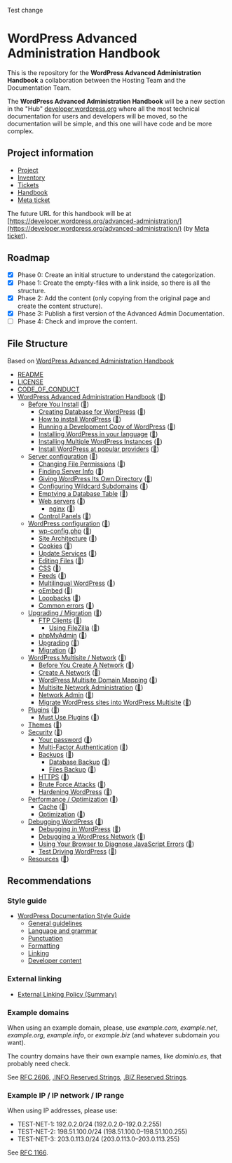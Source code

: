Test change


# WordPress Advanced Administration Handbook
This is the repository for the **WordPress Advanced Administration Handbook** a collaboration between the Hosting Team and the Documentation Team.

The **WordPress Advanced Administration Handbook** will be a new section in the "Hub" [developer.wordpress.org](https://developer.wordpress.org/) where all the most technical documentation for users and developers will be moved, so the documentation will be simple, and this one will have code and be more complex.

## Project information

- [Project](https://github.com/orgs/WordPress/projects/47)
- [Inventory](https://github.com/orgs/WordPress/projects/26/views/1)
- [Tickets](https://github.com/WordPress/Documentation-Issue-Tracker/labels/advanced%20administration)
- [Handbook](https://github.com/WordPress/Advanced-administration-handbook)
- [Meta ticket](https://meta.trac.wordpress.org/ticket/6411)

The future URL for this handbook will be at [https://developer.wordpress.org/advanced-administration/](https://developer.wordpress.org/advanced-administration/) (by [Meta ticket](https://meta.trac.wordpress.org/ticket/6411)).

## Roadmap

- [x] Phase 0: Create an initial structure to understand the categorization.
- [x] Phase 1: Create the empty-files with a link inside, so there is all the structure.
- [x] Phase 2: Add the content (only copying from the original page and create the content structure).
- [x] Phase 3: Publish a first version of the Advanced Admin Documentation.
- [ ] Phase 4: Check and improve the content.

## File Structure

Based on [WordPress Advanced Administration Handbook](https://docs.google.com/document/d/1fVIw3DztzyVY18RDPCGk-kDYTO6gzHtx81o7aitGijo/)

- [README](README.md)
- [LICENSE](LICENSE)
- [CODE_OF_CONDUCT](CODE_OF_CONDUCT.md)
- [WordPress Advanced Administration Handbook](index.md) ([🔗](https://developer.wordpress.org/advanced-administration/))
  - [Before You Install](before-install/index.md) ([🔗](https://developer.wordpress.org/advanced-administration/before-install/))
    - [Creating Database for WordPress](before-install/creating-database.md) ([🔗](https://developer.wordpress.org/advanced-administration/before-install/creating-database/))
    - [How to install WordPress](before-install/howto-install.md) ([🔗](https://developer.wordpress.org/advanced-administration/before-install/howto-install/))
    - [Running a Development Copy of WordPress](before-install/development.md) ([🔗](https://developer.wordpress.org/advanced-administration/before-install/development/))
    - [Installing WordPress in your language](before-install/in-your-language.md) ([🔗](https://developer.wordpress.org/advanced-administration/before-install/in-your-language/))
    - [Installing Multiple WordPress Instances](before-install/multiple-instances.md) ([🔗](https://developer.wordpress.org/advanced-administration/before-install/multiple-instances/))
    - [Install WordPress at popular providers](before-install/popular-providers.md) ([🔗](https://developer.wordpress.org/advanced-administration/before-install/popular-providers/))
  - [Server configuration](server/index.md) ([🔗](https://developer.wordpress.org/advanced-administration/server/))
    - [Changing File Permissions](server/file-permissions.md) ([🔗](https://developer.wordpress.org/advanced-administration/server/file-permissions/))
    - [Finding Server Info](server/server-info.md) ([🔗](https://developer.wordpress.org/advanced-administration/server/server-info/))
    - [Giving WordPress Its Own Directory](server/wordpress-in-directory.md) ([🔗](https://developer.wordpress.org/advanced-administration/server/wordpress-in-directory/))
    - [Configuring Wildcard Subdomains](server/subdomains-wildcard.md) ([🔗](https://developer.wordpress.org/advanced-administration/server/subdomains-wildcard/))
    - [Emptying a Database Table](server/empty-database.md) ([🔗](https://developer.wordpress.org/advanced-administration/server/empty-database/))
    - [Web servers](server/web-server.md) ([🔗](https://developer.wordpress.org/advanced-administration/server/web-server/))
      - [nginx](server/nginx.md) ([🔗](https://developer.wordpress.org/advanced-administration/server/web-server/nginx/))
    - [Control Panels](server/control-panel.md) ([🔗](https://developer.wordpress.org/advanced-administration/server/control-panel/))
  - [WordPress configuration](wordpress/index.md) ([🔗](https://developer.wordpress.org/advanced-administration/wordpress/))
    - [wp-config.php](wordpress/wp-config.md) ([🔗](https://developer.wordpress.org/advanced-administration/wordpress/wp-config/))
    - [Site Architecture](wordpress/site-architecture.md) ([🔗](https://developer.wordpress.org/advanced-administration/wordpress/site-architecture/))
    - [Cookies](wordpress/cookies.md) ([🔗](https://developer.wordpress.org/advanced-administration/wordpress/cookies/))
    - [Update Services](wordpress/update-services.md) ([🔗](https://developer.wordpress.org/advanced-administration/wordpress/update-services/))
    - [Editing Files](wordpress/edit-files.md) ([🔗](https://developer.wordpress.org/advanced-administration/wordpress/edit-files/))
    - [CSS](wordpress/css.md) ([🔗](https://developer.wordpress.org/advanced-administration/wordpress/css/))
    - [Feeds](wordpress/feeds.md) ([🔗](https://developer.wordpress.org/advanced-administration/wordpress/feeds/))
    - [Multilingual WordPress](wordpress/multilingual.md) ([🔗](https://developer.wordpress.org/advanced-administration/wordpress/multilingual/))
    - [oEmbed](wordpress/oembed.md) ([🔗](https://developer.wordpress.org/advanced-administration/wordpress/oembed/))
    - [Loopbacks](wordpress/loopback.md) ([🔗](https://developer.wordpress.org/advanced-administration/wordpress/loopback/))
    - [Common errors](wordpress/common-errors.md) ([🔗](https://developer.wordpress.org/advanced-administration/wordpress/common-errors/))
  - [Upgrading / Migration](upgrade/index.md) ([🔗](https://developer.wordpress.org/advanced-administration/upgrade/))
    - [FTP Clients](upgrade/ftp.md) ([🔗](https://developer.wordpress.org/advanced-administration/upgrade/ftp/))
      - [Using FileZilla](upgrade/filezilla.md) ([🔗](https://developer.wordpress.org/advanced-administration/upgrade/ftp/filezilla/))
    - [phpMyAdmin](upgrade/phpmyadmin.md) ([🔗](https://developer.wordpress.org/advanced-administration/upgrade/phpmyadmin/))
    - [Upgrading](upgrade/upgrading.md) ([🔗](https://developer.wordpress.org/advanced-administration/upgrade/upgrading/))
    - [Migration](upgrade/migrating.md) ([🔗](https://developer.wordpress.org/advanced-administration/upgrade/migrating/))
  - [WordPress Multisite / Network](multisite/index.md) ([🔗](https://developer.wordpress.org/advanced-administration/multisite/))
    - [Before You Create A Network](multisite/prepare-network.md) ([🔗](https://developer.wordpress.org/advanced-administration/multisite/prepare-network/))
    - [Create A Network](multisite/create-network.md) ([🔗](https://developer.wordpress.org/advanced-administration/multisite/create-network/))
    - [WordPress Multisite Domain Mapping](multisite/domain-mapping.md) ([🔗](https://developer.wordpress.org/advanced-administration/multisite/domain-mapping/))
    - [Multisite Network Administration](multisite/administration.md) ([🔗](https://developer.wordpress.org/advanced-administration/multisite/administration/))
    - [Network Admin](multisite/admin.md) ([🔗](https://developer.wordpress.org/advanced-administration/multisite/admin/))
    - [Migrate WordPress sites into WordPress Multisite](multisite/sites-multisite.md) ([🔗](https://developer.wordpress.org/advanced-administration/multisite/sites-multisite/))
  - [Plugins](plugins/index.md) ([🔗](https://developer.wordpress.org/advanced-administration/plugins/))
    - [Must Use Plugins](plugins/mu-plugins.md) ([🔗](https://developer.wordpress.org/advanced-administration/plugins/mu-plugins/))
  - [Themes](themes/index.md) ([🔗](https://developer.wordpress.org/advanced-administration/themes/))
  - [Security](security/index.md) ([🔗](https://developer.wordpress.org/advanced-administration/security/))
    - [Your password](security/logging-in.md) ([🔗](https://developer.wordpress.org/advanced-administration/security/logging-in/))
    - [Multi-Factor Authentication](security/mfa.md) ([🔗](https://developer.wordpress.org/advanced-administration/security/mfa/))
    - [Backups](security/backup.md) ([🔗](https://developer.wordpress.org/advanced-administration/security/backup/))
      - [Database Backup](security/backup.md) ([🔗](https://developer.wordpress.org/advanced-administration/security/backup/database/))
      - [Files Backup](security/backup.md) ([🔗](https://developer.wordpress.org/advanced-administration/security/backup/files/))
    - [HTTPS](security/https.md) ([🔗](https://developer.wordpress.org/advanced-administration/security/https/))
    - [Brute Force Attacks](security/brute-force.md) ([🔗](https://developer.wordpress.org/advanced-administration/security/brute-force/))
    - [Hardening WordPress](security/hardening.md) ([🔗](https://developer.wordpress.org/advanced-administration/security/hardening/))
  - [Performance / Optimization](performance/index.md) ([🔗](https://developer.wordpress.org/advanced-administration/performance/))
    - [Cache](performance/cache.md) ([🔗](https://developer.wordpress.org/advanced-administration/performance/cache/))
    - [Optimization](performance/optimization.md) ([🔗](https://developer.wordpress.org/advanced-administration/performance/optimization/))
  - [Debugging WordPress](debug/index.md) ([🔗](https://developer.wordpress.org/advanced-administration/debug/))
    - [Debugging in WordPress](debug/debug-wordpress.md) ([🔗](https://developer.wordpress.org/advanced-administration/debug/debug-wordpress/))
    - [Debugging a WordPress Network](debug/debug-network.md) ([🔗](https://developer.wordpress.org/advanced-administration/debug/debug-network/))
    - [Using Your Browser to Diagnose JavaScript Errors](debug/debug-javascript.md) ([🔗](https://developer.wordpress.org/advanced-administration/debug/debug-javascript/))
    - [Test Driving WordPress](debug/test-driving.md) ([🔗](https://developer.wordpress.org/advanced-administration/debug/test-driving/))
  - [Resources](resources/index.md) ([🔗](https://developer.wordpress.org/advanced-administration/resources/))

## Recommendations

### Style guide

- [WordPress Documentation Style Guide](https://make.wordpress.org/docs/style-guide/)
  - [General guidelines](https://make.wordpress.org/docs/style-guide/general-guidelines/)
  - [Language and grammar](https://make.wordpress.org/docs/style-guide/language-grammar/)
  - [Punctuation](https://make.wordpress.org/docs/style-guide/punctuation/)
  - [Formatting](https://make.wordpress.org/docs/style-guide/formatting/)
  - [Linking](https://make.wordpress.org/docs/style-guide/linking/)
  - [Developer content](https://make.wordpress.org/docs/style-guide/developer-content/)

### External linking

- [External Linking Policy (Summary)](https://make.wordpress.org/docs/handbook/documentation-team-handbook/external-linking-policy/)

### Example domains

When using an example domain, please, use _example.com_, _example.net_, _example.org_, _example.info_, or _example.biz_ (and whatever subdomain you want).

The country domains have their own example names, like _dominio.es_, that probably need check.

See [RFC 2606](https://www.rfc-editor.org/rfc/rfc2606), [.INFO Reserved Strings](https://www.icann.org/en/registry-agreements/info/info-registry-agreement--list-of-reserved-tld-strings-26-5-2010-en), [.BIZ Reserved Strings](https://www.icann.org/en/registry-agreements/biz/biz-registry-agreement--list-of-reserved-tld-strings-19-6-2009-en).

### Example IP / IP network / IP range

When using IP addresses, please use:

- TEST-NET-1: 192.0.2.0/24 (192.0.2.0–192.0.2.255)
- TEST-NET-2: 198.51.100.0/24 (198.51.100.0–198.51.100.255)
- TEST-NET-3: 203.0.113.0/24 (203.0.113.0–203.0.113.255)

See [RFC 1166](https://datatracker.ietf.org/doc/html/rfc1166).
